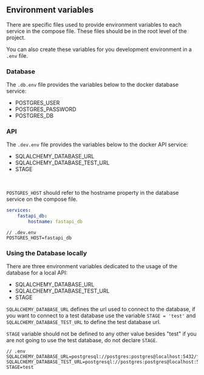 ## Environment variables
There are specific files used to provide environment variables to each service in the compose file. These files should be in the root level of the project.

You can also create these variables for you development environment in a `.env` file.

### Database
The `.db.env` file provides the variables below to the docker database service:
- POSTGRES_USER
- POSTGRES_PASSWORD
- POSTGRES_DB

### API
The `.dev.env` file provides the variables below to the docker API service:
- SQLALCHEMY_DATABASE_URL
- SQLALCHEMY_DATABASE_TEST_URL
- STAGE

<br>

`POSTGRES_HOST` should refer to the hostname property in the database service on the compose file.

```yaml
services:
    fastapi_db:
        hostname: fastapi_db
```

```
// .dev.env
POSTGRES_HOST=fastapi_db
```

### Using the Database locally
There are three environment variables dedicated to the usage of the database for a local API:
- SQLALCHEMY_DATABASE_URL
- SQLALCHEMY_DATABASE_TEST_URL
- STAGE

`SQLALCHEMY_DATABASE_URL` defines the url used to connect to the database, if you want to connect to a test database use the variable `STAGE = 'test'` and `SQLALCHEMY_DATABASE_TEST_URL` to define the test database url.

`STAGE` variable should not be defined to any other value besides "test" if you are not going to use the test database, do not declare `STAGE`.

```
// .env
SQLALCHEMY_DATABASE_URL=postgresql://postgres:postgres@localhost:5432/fastdb
SQLALCHEMY_DATABASE_TEST_URL=postgresql://postgres:postgres@localhost:5432/test_fastdb
STAGE=test
```
